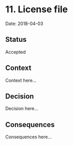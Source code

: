 # 11. License file

Date: 2018-04-03

## Status

Accepted

## Context

Context here...

## Decision

Decision here...

## Consequences

Consequences here...
